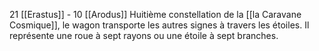 21 [[Erastus]] - 10 [[Arodus]]
Huitième constellation de la [[la Caravane Cosmique]], le wagon transporte les autres signes à travers les étoiles. Il représente une roue à sept rayons ou une étoile à sept branches.